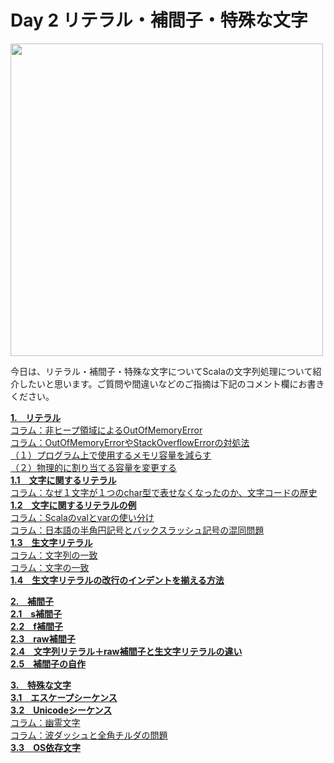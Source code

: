 <h1>Day 2 リテラル・補間子・特殊な文字</h1>
<img src="../image/string_course.001.jpeg" width="500px">
<p>今日は、リテラル・補間子・特殊な文字についてScalaの文字列処理について紹介したいと思います。ご質問や間違いなどのご指摘は下記のコメント欄にお書きください。</p>

<strong><a href="doc/literal.md#1リテラル">1.　リテラル</a></strong>  
<a href="doc/literal.md#コラム非ヒープ領域によるoutofmemoryerror">コラム：非ヒープ領域によるOutOfMemoryError</a>  
<a href="doc/literal.md#コラムoutofmemoryerrorやstackoverflowerrorの対処法">コラム：OutOfMemoryErrorやStackOverflowErrorの対処法</a>  
<a href="doc/literal.md#１プログラム上で使用するメモリ容量を減らす">（１）プログラム上で使用するメモリ容量を減らす</a>  
<a href="doc/literal.md#２物理的に割り当てる容量を変更する">（２）物理的に割り当てる容量を変更する</a>  
<strong><a href="doc/literal.md#11文字に関するリテラル">1.1　文字に関するリテラル</a></strong>  
<a href="doc/literal.md#コラムなぜ１文字が１つのchar型で表せなくなったのか文字コードの歴史">コラム：なぜ１文字が１つのchar型で表せなくなったのか、文字コードの歴史</a>  
<strong><a href="doc/literal.md#12文字に関するリテラルの例">1.2　文字に関するリテラルの例</a></strong>  
<a href="doc/literal.md#コラムscalaのvalとvarの使い分け">コラム：Scalaのvalとvarの使い分け</a>  
<a href="doc/literal.md#コラム日本語の半角円記号とバックスラッシュ記号の混同問題">コラム：日本語の半角円記号とバックスラッシュ記号の混同問題</a>  
<strong><a href="doc/literal.md#13生文字リテラル">1.3　生文字リテラル</a></strong>  
<a href="doc/literal.md#コラム文字列の一致">コラム：文字列の一致</a>  
<a href="doc/literal.md#コラム文字の一致">コラム：文字の一致</a>  
<strong><a href="doc/literal.md#14生文字リテラルの改行のインデントを揃える方法">1.4　生文字リテラルの改行のインデントを揃える方法</a></strong>  

<strong><a href="doc/stringinterpolation.md#2補間子">2.　補間子</a></strong>  
<strong><a href="doc/stringinterpolation.md#21s補間子">2.1　s補間子</a></strong>  
<strong><a href="doc/stringinterpolation.md#22f補間子">2.2　f補間子</a></strong>  
<strong><a href="doc/stringinterpolation.md#23raw補間子">2.3　raw補間子</a></strong>  
<strong><a href="doc/stringinterpolation.md#24文字列リテラルraw補間子と生文字リテラルの違い">2.4　文字列リテラル＋raw補間子と生文字リテラルの違い</a></strong>  
<strong><a href="doc/stringinterpolation.md#25補間子の自作">2.5　補間子の自作</a></strong>  

<strong><a href="doc/specialcharacters.md#3特殊な文字">3.　特殊な文字</a></strong>  
<strong><a href="doc/specialcharacters.md#31エスケープシーケンス">3.1　エスケープシーケンス</a></strong>  
<strong><a href="doc/specialcharacters.md#32unicodeシーケンス">3.2　Unicodeシーケンス</a></strong>   
<a href="doc/specialcharacters.md#コラム幽霊文字">コラム：幽霊文字</a>  
<a href="doc/specialcharacters.md#コラム波ダッシュと全角チルダの問題">コラム：波ダッシュと全角チルダの問題</a>  
<strong><a href="doc/specialcharacters.md#33os依存文字">3.3　OS依存文字</a></strong>  
